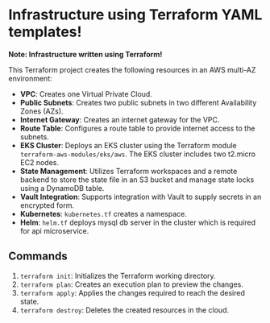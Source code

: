 # Infrastructure using Terraform YAML templates!

**Note: Infrastructure written using Terraform!**

This Terraform project creates the following resources in an AWS multi-AZ environment:

- **VPC**: Creates one Virtual Private Cloud.
- **Public Subnets**: Creates two public subnets in two different Availability Zones (AZs).
- **Internet Gateway**: Creates an internet gateway for the VPC.
- **Route Table**: Configures a route table to provide internet access to the subnets.
- **EKS Cluster**: Deploys an EKS cluster using the Terraform module `terraform-aws-modules/eks/aws`. The EKS cluster includes two t2.micro EC2 nodes.
- **State Management**: Utilizes Terraform workspaces and a remote backend to store the state file in an S3 bucket and manage state locks using a DynamoDB table.
- **Vault Integration**: Supports integration with Vault to supply secrets in an encrypted form.
- **Kubernetes**: `kubernetes.tf` creates a namespace.
- **Helm**: `helm.tf` deploys mysql db server in the cluster which is required for api microservice.

## Commands

1. `terraform init`: Initializes the Terraform working directory.
2. `terraform plan`: Creates an execution plan to preview the changes.
3. `terraform apply`: Applies the changes required to reach the desired state.
4. `terraform destroy`: Deletes the created resources in the cloud.
